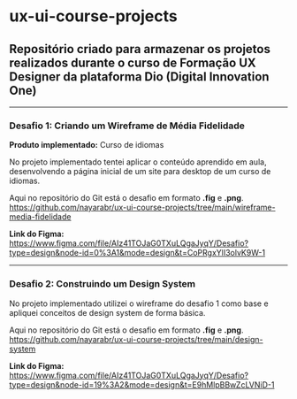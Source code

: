 # ux-ui-course-projects

## Repositório criado para armazenar os projetos realizados durante o curso de **Formação UX Designer** da plataforma Dio (Digital Innovation One)
---------------
### Desafio 1: Criando um Wireframe de Média Fidelidade

**Produto implementado:** Curso de idiomas

No projeto implementado tentei aplicar o conteúdo aprendido em aula, desenvolvendo a página inicial de um site para desktop de um curso de idiomas.

Aqui no repositório do Git está o desafio em formato **.fig** e **.png**.
https://github.com/nayarabr/ux-ui-course-projects/tree/main/wireframe-media-fidelidade

**Link do Figma:** https://www.figma.com/file/AIz41TOJaG0TXuLQgaJyqY/Desafio?type=design&node-id=0%3A1&mode=design&t=CoPRgxYlI3olvK9W-1

---------------
### Desafio 2: Construindo um Design System

No projeto implementado utilizei o wireframe do desafio 1 como base e apliquei conceitos de design system de forma básica.

Aqui no repositório do Git está o desafio em formato **.fig** e **.png**.
https://github.com/nayarabr/ux-ui-course-projects/tree/main/design-system

**Link do Figma:** https://www.figma.com/file/AIz41TOJaG0TXuLQgaJyqY/Desafio?type=design&node-id=19%3A2&mode=design&t=E9hMlpBBwZcLVNiD-1
